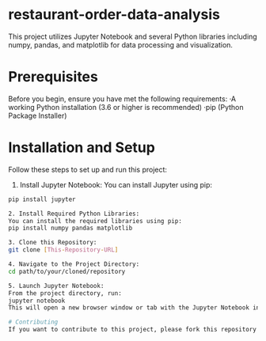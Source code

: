 # restaurant-order-data-analysis
This project utilizes Jupyter Notebook and several Python libraries including numpy, pandas, and matplotlib for data processing and visualization.

# Prerequisites
Before you begin, ensure you have met the following requirements:
·A working Python installation (3.6 or higher is recommended)
·pip (Python Package Installer)

# Installation and Setup
Follow these steps to set up and run this project:

1. Install Jupyter Notebook:
You can install Jupyter using pip:
```bash
pip install jupyter

2. Install Required Python Libraries:
You can install the required libraries using pip:
pip install numpy pandas matplotlib

3. Clone this Repository:
git clone [This-Repository-URL]

4. Navigate to the Project Directory:
cd path/to/your/cloned/repository

5. Launch Jupyter Notebook:
From the project directory, run:
jupyter notebook
This will open a new browser window or tab with the Jupyter Notebook interface. From there, you can navigate to the desired notebook file (.ipynb) and start the analysis!

# Contributing
If you want to contribute to this project, please fork this repository and create a pull request, or drop me an email at kha112@sfu.ca.

